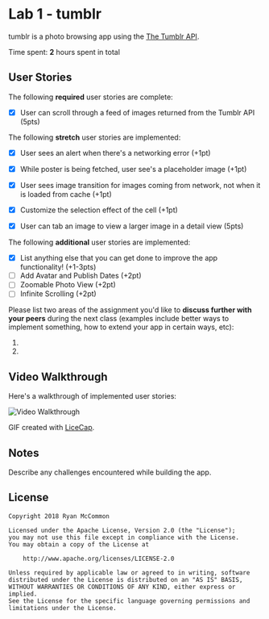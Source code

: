 # Lab 1 - tumblr

tumblr is a photo browsing app using the [The Tumblr API](https://www.tumblr.com/docs/en/api/v2#posts).

Time spent: **2** hours spent in total

## User Stories

The following **required** user stories are complete:

- [X] User can scroll through a feed of images returned from the Tumblr API (5pts)

The following **stretch** user stories are implemented:

- [X] User sees an alert when there's a networking error (+1pt)
- [X] While poster is being fetched, user see's a placeholder image (+1pt)
- [X] User sees image transition for images coming from network, not when it is loaded from cache (+1pt)
- [X] Customize the selection effect of the cell (+1pt)
- [X] User can tab an image to view a larger image in a detail view (5pts)


The following **additional** user stories are implemented:

- [X] List anything else that you can get done to improve the app functionality! (+1-3pts)
- [ ] Add Avatar and Publish Dates (+2pt)
- [ ] Zoomable Photo View (+2pt)
- [ ] Infinite Scrolling (+2pt)

Please list two areas of the assignment you'd like to **discuss further with your peers** during the next class (examples include better ways to implement something, how to extend your app in certain ways, etc):

1.
2.

## Video Walkthrough

Here's a walkthrough of implemented user stories:

<img src='https://image.ibb.co/neJxp9/tumblr_Walkthrough.gif' title='Video Walkthrough' width='' alt='Video Walkthrough' />

GIF created with [LiceCap](http://www.cockos.com/licecap/).

## Notes

Describe any challenges encountered while building the app.

## License

    Copyright 2018 Ryan McCommon

    Licensed under the Apache License, Version 2.0 (the "License");
    you may not use this file except in compliance with the License.
    You may obtain a copy of the License at

        http://www.apache.org/licenses/LICENSE-2.0

    Unless required by applicable law or agreed to in writing, software
    distributed under the License is distributed on an "AS IS" BASIS,
    WITHOUT WARRANTIES OR CONDITIONS OF ANY KIND, either express or implied.
    See the License for the specific language governing permissions and
    limitations under the License.
